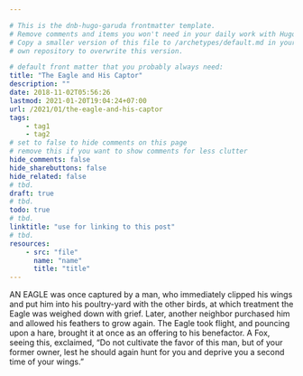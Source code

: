 ```yaml
---

# This is the dnb-hugo-garuda frontmatter template. 
# Remove comments and items you won't need in your daily work with Hugo.
# Copy a smaller version of this file to /archetypes/default.md in your
# own repository to overwrite this version.

# default front matter that you probably always need:
title: "The Eagle and His Captor"
description: ""
date: 2018-11-02T05:56:26
lastmod: 2021-01-20T19:04:24+07:00
url: /2021/01/the-eagle-and-his-captor
tags:
    - tag1
    - tag2
# set to false to hide comments on this page
# remove this if you want to show comments for less clutter
hide_comments: false
hide_sharebuttons: false
hide_related: false
# tbd.
draft: true
# tbd.
todo: true
# tbd.
linktitle: "use for linking to this post"
# tbd.
resources:
    - src: "file"
      name: "name"
      title: "title"
---
```

AN EAGLE was once captured by a man, who immediately clipped his wings and put him into his poultry-yard with the other birds, at which treatment the Eagle was weighed down with grief. Later, another neighbor purchased him and allowed his feathers to grow again. The Eagle took flight, and pouncing upon a hare, brought it at once as an offering to his benefactor. A Fox, seeing this, exclaimed, “Do not cultivate the favor of this man, but of your former owner, lest he should again hunt for you and deprive you a second time of your wings.”


